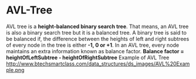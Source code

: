 # AVL-Tree
AVL tree is a **height-balanced binary search tree**. That means, an AVL tree is also a binary search tree but it is a balanced tree. 
A binary tree is said to be balanced if, the difference between the heights of left and right subtrees of every node in the tree is either **-1, 0 or +1**. 
In an AVL tree, every node maintains an extra information known as balance factor. 
               **Balance factor = heightOfLeftSubtree - heightOfRightSubtree**
Example of AVL Tree
http://www.btechsmartclass.com/data_structures/ds_images/AVL%20Example.png


